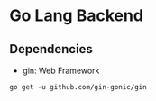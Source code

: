 # Go Lang Backend

## Dependencies

- gin: Web Framework

``` shell
go get -u github.com/gin-gonic/gin
```
